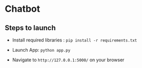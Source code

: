 # Chatbot

## Steps to launch

- Install required libraries :
```pip install -r requirements.txt```

- Launch App:
```python app.py```

- Navigate to ```http://127.0.0.1:5000/``` on your browser